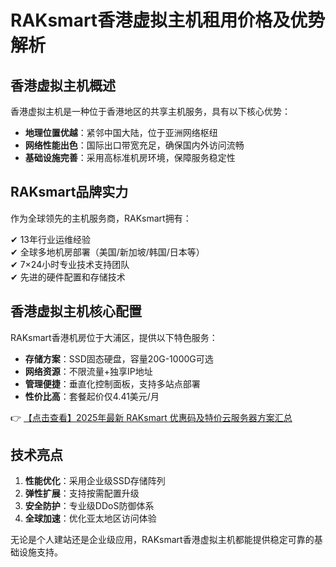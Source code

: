 # RAKsmart香港虚拟主机租用价格及优势解析

## 香港虚拟主机概述

香港虚拟主机是一种位于香港地区的共享主机服务，具有以下核心优势：

- **地理位置优越**：紧邻中国大陆，位于亚洲网络枢纽
- **网络性能出色**：国际出口带宽充足，确保国内外访问流畅
- **基础设施完善**：采用高标准机房环境，保障服务稳定性

## RAKsmart品牌实力

作为全球领先的主机服务商，RAKsmart拥有：

✔ 13年行业运维经验  
✔ 全球多地机房部署（美国/新加坡/韩国/日本等）  
✔ 7×24小时专业技术支持团队  
✔ 先进的硬件配置和存储技术

## 香港虚拟主机核心配置

RAKsmart香港机房位于大浦区，提供以下特色服务：

- **存储方案**：SSD固态硬盘，容量20G-1000G可选
- **网络资源**：不限流量+独享IP地址
- **管理便捷**：垂直化控制面板，支持多站点部署
- **性价比高**：套餐起价仅4.41美元/月

👉 [【点击查看】2025年最新 RAKsmart 优惠码及特价云服务器方案汇总](https://bit.ly/raksmart)

## 技术亮点

1. **性能优化**：采用企业级SSD存储阵列
2. **弹性扩展**：支持按需配置升级
3. **安全防护**：专业级DDoS防御体系
4. **全球加速**：优化亚太地区访问体验

无论是个人建站还是企业级应用，RAKsmart香港虚拟主机都能提供稳定可靠的基础设施支持。
